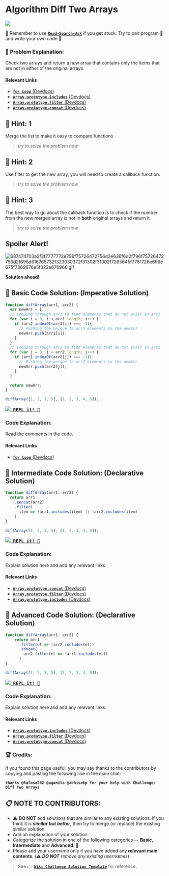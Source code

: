 # Algorithm Diff Two Arrays

![](http://i.imgur.com/HkEgef5.gif)

:triangular_flag_on_post: Remember to use [**`Read-Search-Ask`**](How-to-get-help-when-you-get-stuck) if you get stuck. Try to pair program :busts_in_silhouette: and write your own code :memo:

### :checkered_flag: Problem Explanation:

Check two arrays and return a new array that contains only the items that are not in either of the original arrays.

#### Relevant Links

- [**`for Loop`** (Devdocs)](https://devdocs.io/javascript/statements/for)
- [**`Array.prototype.includes`** (Devdocs)](https://devdocs.io/javascript/global_objects/array/includes)
- [**`Array.prototype.filter`** (Devdocs)](https://devdocs.io/javascript/global_objects/array/filter)
- [**`Array.prototype.concat`** (Devdocs)](https://devdocs.io/javascript/global_objects/array/concat)

## :speech_balloon: Hint: 1

Merge the list to make it easy to compare functions.

> _try to solve the problem now_

## :speech_balloon: Hint: 2

Use filter to get the new array, you will need to create a callback function.

> _try to solve the problem now_

## :speech_balloon: Hint: 3

The best way to go about the callback function is to check if the number from the new merged array is not in **both** original arrays and return it.

> _try to solve the problem now_

## Spoiler Alert!

![687474703a2f2f7777772e796f75726472756d2e636f6d2f796f75726472756d2f696d616765732f323030372f31302f31302f7265645f7761726e696e675f7369676e5f322e676966.gif](https://files.gitter.im/FreeCodeCamp/Wiki/nlOm/thumb/687474703a2f2f7777772e796f75726472756d2e636f6d2f796f75726472756d2f696d616765732f323030372f31302f31302f7265645f7761726e696e675f7369676e5f322e676966.gif)

**Solution ahead!**

## :beginner: Basic Code Solution: (Imperative Solution)

```js
function diffArray(arr1, arr2) {
  var newArr = [];
  // Looping through arr1 to find elements that do not exist in arr2  
  for (var i = 0; i < arr1.length; i++) {
    if (arr2.indexOf(arr1[i]) === -1){
      // Pushing the unique to arr1 elements to the newArr
      newArr.push(arr1[i]);
    }
  }
  // Looping through arr2 to find elements that do not exist in arr1
  for (var j = 0; j < arr2.length; j++) {
    if (arr1.indexOf(arr2[j]) === -1){
      // Pushing the unique to arr2 elements to the newArr    
      newArr.push(arr2[j]);
    }
  }

  return newArr;
}

diffArray([1, 2, 3, 5], [1, 2, 3, 4, 5]);
```

<a href="https://repl.it/CLme/0" target="_blank"><kbd><img src="https://i.imgur.com/80UCMbk.png"> <strong>REPL it!</strong> :rocket: </kbd></a>

### Code Explanation:

Read the comments in the code.

#### Relevant Links

- [**`for Loop`** (Devdocs)](https://devdocs.io/javascript/statements/for)

## :sunflower: Intermediate Code Solution: (Declarative Solution)

```js
function diffArray(arr1, arr2) {
  return arr1
    .concat(arr2)
    .filter(
  	  item => !arr1.includes(item) || !arr2.includes(item)
    )
}

diffArray([1, 2, 3, 5], [1, 2, 3, 4, 5]);
```

<a href="https://repl.it/CNYb/0" target="_blank"><kbd><img src="https://i.imgur.com/80UCMbk.png"> <strong>REPL it!</strong> :rocket: </kbd></a>

### Code Explanation:

Explain solution here and add any relevant links

#### Relevant Links

- [**`Array.prototype.concat`** (Devdocs)](https://devdocs.io/javascript/global_objects/array/concat)
- [**`Array.prototype.filter`** (Devdocs)](https://devdocs.io/javascript/global_objects/array/filter)
- [**`Array.prototype.includes`** (Devdocs)](https://devdocs.io/javascript/global_objects/array/includes)

## :rotating_light: Advanced Code Solution: (Declarative Solution)

```js
function diffArray(arr1, arr2) {
    return arr1
      .filter(el => !arr2.includes(el))
      .concat(
        arr2.filter(el => !arr1.includes(el))
      )
}

diffArray([1, 2, 3, 5], [1, 2, 3, 4, 5]);
```

<a href="https://repl.it/CNYU/0" target="_blank"><kbd><img src="https://i.imgur.com/80UCMbk.png"> <strong>REPL it!</strong> :rocket: </kbd></a>

### Code Explanation:

Explain solution here and add any relevant links

#### Relevant Links

- [**`Array.prototype.includes`** (Devdocs)](https://devdocs.io/javascript/global_objects/array/includes)
- [**`Array.prototype.filter`** (Devdocs)](https://devdocs.io/javascript/global_objects/array/filter)
- [**`Array.prototype.concat`** (Devdocs)](https://devdocs.io/javascript/global_objects/array/concat)

### :trophy: Credits:

If you found this page useful, you may say thanks to the contributors by copying and pasting the following line in the main chat:

**`thanks @Rafase282 @aganita @abhisekp for your help with Challenge: Diff Two Arrays`**

## :clipboard: NOTE TO CONTRIBUTORS:

- :warning: **DO NOT** add solutions that are similar to any existing solutions. If you think it is **_similar but better_**, then try to merge (or replace) the existing similar solution.
- Add an explanation of your solution.
- Categorize the solution in one of the following categories &mdash; **Basic**, **Intermediate** and **Advanced**. :traffic_light:
- Please add your username only if you have added any **relevant main contents**. (:warning: **_DO NOT_** _remove any existing usernames_)

> See :point_right: [**`Wiki Challenge Solution Template`**](Wiki-Template-Challenge-Solution) for reference.
